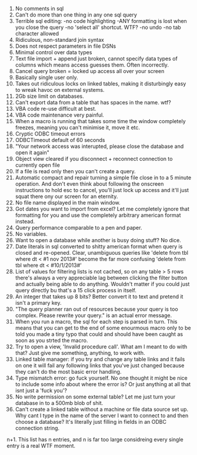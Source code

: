 1. No comments in sql
2. Can't do more than one thing in any one sql query
3. Terrible sql editing:
	-no code highlighting
	-ANY formatting is lost when you close the query
	-no 'select all' shortcut. WTF?
	-no undo
	-no tab character allowed
4. Ridiculous, non-standard join syntax
5. Does not respect parameters in file DSNs
6. Minimal control over data types
7. Text file import + append just broken, cannot specify data types of columns which means access guesses them. Often incorrectly.
8. Cancel query broken = locked up access all over your screen
9. Basically single user only.
10. Takes out ridiculous locks on linked tables, making it disturbingly easy to wreak havoc on external systems.
11. 2Gb size limit on databases.
12. Can't export data from a table that has spaces in the name. wtf?
13. VBA code re-use difficult at best.
14. VBA code maintenance very painful.
15. When a macro is running that takes some time the window completely freezes, meaning you can't minimise it, move it etc.
16. Cryptic ODBC timeout errors
17. ODBCTimeout default of 60 seconds
18. "Your network access was interupted, please close the database and open it again"
19. Object view cleared if you disconnect + reconnect connection to currently open file
20. If a file is read only then you can't create a query.
21. Automatic compact and repair turning a simple file close in to a 5 minute operation. And don't even think about following the onscreen instructions to hold esc to cancel, you'll just lock up access and it'll just squat there ony our screen for an eternity.
22. No file name displayed in the main window.
23. Got dates you want to import from excel? Let me completely ignore that formatting for you and use the completely arbitrary american format instead.
24. Query performance comparable to a pen and paper.
25. No variables.
26. Want to open a database while another is busy doing stuff? No dice.
27. Date literals in sql converted to shitty american format when query is closed and re-opened. Clear, unambiguous queries like 'delete from tbl where dt < #1 nov 2013#' become the far more confusing 'delete from tbl where dt < #10/1/2013#'
28. List of values for filtering lists is not cached, so on any table > 5 rows there's always a very appreciable lag between clicking the filter button and actually being able to do anything. Wouldn't matter if you could just query directly bu that's a 15 click process in itself.
29. An integer that takes up 8 bits? Better convert it to text and pretend it isn't a primary key.
30. "The query planner ran out of resources because your query is too complex. Please rewrite your query." is an actual error message.
31. When you run a macro, the sql for each step is parsed in turn. This means that you can get to the end of some enourmous macro only to be told you made a tiny typo that could and should have been caught as soon as you strted the macro.
32. Try to open a view, 'Invalid procedure call'. What am I meant to do with that? Just give me something, anything, to work with.
33. Linked table manager: if you try and change any table links and it fails on one it will fail any following links that you've just changed because they can't do the most basic error handling.
34. Type mismatch error: go fuck yourself. No one thought it might be nice to include some info about where the error is? Or just anything at all that isnt just a 'fuck you'?
35. No write permission on some external table? Let me just turn your database in to a 500mb blob of shit.
36. Can't create a linked table without a machine or file data source set up. Why cant I type in the name of the server I want to connect to and then choose a database? It's literally just filling in fields in an ODBC connection string.

n+1. This list has n entries, and n is far too large considreing every single entry is a real WTF moment.